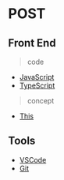 # POST

## Front End

> code
* [JavaScript](/technology/js.md)
* [TypeScript](/technology/ts.md)

> concept
* [This](/concept/js/this.zh.md)

## Tools

* [VSCode](/tools/vscode.md)
* [Git](/tools/git.md)